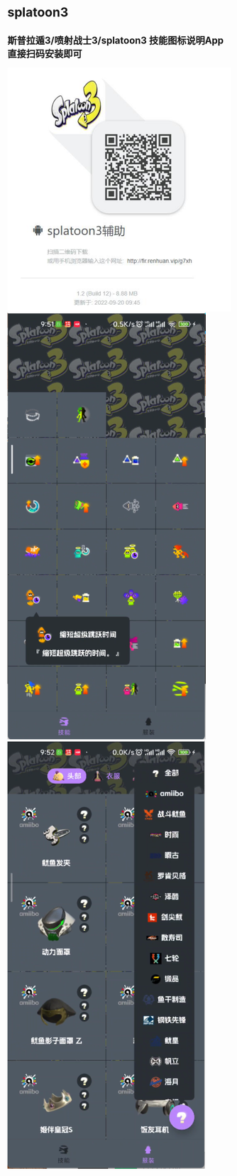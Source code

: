 # splatoon3
## 斯普拉遁3/喷射战士3/splatoon3 技能图标说明App 直接扫码安装即可
![下载二维码](/qr2.jpg)
![下载二维码](/img_3.jpg)
![下载二维码](/img_4.jpg)
